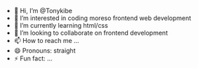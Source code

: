 - 👋 Hi, I’m @Tonykibe
- 👀 I’m interested in coding moreso frontend web development
- 🌱 I’m currently learning html/css
- 💞️ I’m looking to collaborate on frontend development
- 📫 How to reach me ...
- 😄 Pronouns: straight
- ⚡ Fun fact: ...

<!---
Tonykibe/Tonykibe is a ✨ special ✨ repository because its `README.md` (this file) appears on your GitHub profile.
You can click the Preview link to take a look at your changes.
--->
